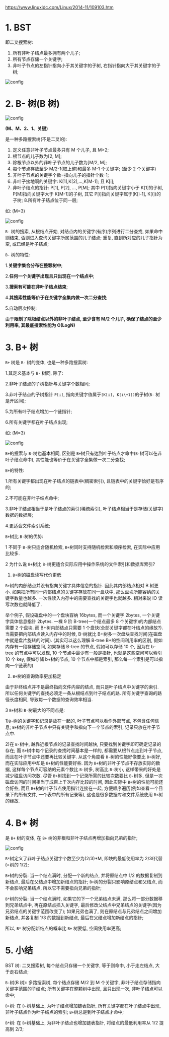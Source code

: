 https://www.linuxidc.com/Linux/2014-11/109103.htm

# 1. BST

即二叉搜索树:

1. 所有非叶子结点最多拥有两个儿子;
2. 所有节点存储一个关键字;
3. 非叶子节点的左指针指向小于其关键字的子树, 右指针指向大于其关键字的子树;

![config](images/31.jpg)

# 2. B- 树(B 树)

![config](images/35.gif)

**(M、M、2、1、关键)**

是一种多路搜索树(不是二叉的):

1. 定义任意非叶子节点最多只有 M 个儿子, 且 M>2;
2. 根节点的儿子数为[2, M];
3. 除根节点以外的非叶子节点的儿子数为[M/2, M];
4. 每个节点存放至少 M/2-1(取上整)和最多 M-1 个关键字; (至少 2 个关键字)
5. 非叶子节点的关键字个数=指向儿子的指针个数-1;
6. 非叶子接地啊的关键字: K[1],K[2],...,K[M-1]; 且 K[i];
7. 非叶子结点的指针: P[1], P[2], …, P[M]; 其中 P[1]指向关键字小于 K[1]的子树, P[M]指向关键字大于 K[M-1]的子树, 其它 P[i]指向关键字属于(K[i-1], K[i])的子树;
8.所有叶子结点位于同一层;

如: (M=3)

![config](images/32.jpg)

`B-` 树的搜索, 从根结点开始, 对结点内的关键字(有序)序列进行二分查找, 如果命中则结束, 否则进入查询关键字所属范围的儿子结点; 重复, 直到所对应的儿子指针为空, 或已经是叶子结点;

`B-` 树的特性:

1.**关键字集合分布在整颗树中**;

2.**任何一个关键字出现且只出现在一个结点中**;

3.**搜索有可能在非叶子结点结束**;

4.**其搜索性能等价于在关键字全集内做一次二分查找**;

5.自动层次控制;

由于**限制了除根结点以外的非叶子结点, 至少含有 M/2 个儿子, 确保了结点的至少利用率, 其最底搜索性能为 O(LogN)**

# 3. B+ 树

`B+` 树是 `B-` 树的变体, 也是一种多路搜索树:

1.其定义基本与 `B-` 树同, 除了:

2.非叶子结点的子树指针与关键字个数相同;

3.非叶子结点的子树指针 `P[i]`, 指向关键字值属于`[K[i], K[i\+1])`的子树(`B-` 树是开区间);

5.为所有叶子结点增加一个链指针;

6.所有关键字都在叶子结点出现;

如: (M=3)

![config](images/33.jpg)

`B+`的搜索与 `B-`树也基本相同, 区别是 `B+`树只有达到叶子结点才命中(`B-`树可以在非叶子结点命中), 其性能也等价于在关键字全集做一次二分查找;

`B+`的特性:

1.所有关键字都出现在叶子结点的链表中(稠密索引), 且链表中的关键字恰好是有序的;

2.不可能在非叶子结点命中;

3.非叶子结点相当于是叶子结点的索引(稀疏索引), 叶子结点相当于是存储(关键字)数据的数据层;

4.更适合文件索引系统;

`B+`树比 `B-`树的优势:

1 不同于 `B-`树只适合随机检索, `B+`树同时支持随机检索和顺序检索, 在实际中应用比较多.

2 为什么说 `B+`树比 `B-`树更适合实际应用中操作系统的文件索引和数据库索引?

1) `B+`树的磁盘读写代价更低

`B+`树的内部结点并没有指向关键字具体信息的指针. 因此其内部结点相对 B 树更小. 如果把所有同一内部结点的关键字存放在同一盘块中, 那么盘块所能容纳的关键字数量也越多. 一次性读入内存中的需要查找的关键字也就越多. 相对来说 IO 读写次数也就降低了.

举个例子, 假设磁盘中的一个盘块容纳 16bytes, 而一个关键字 2bytes, 一个关键字具体信息指针 2bytes. 一棵 9 阶 B-tree(一个结点最多 8 个关键字)的内部结点需要 2 个盘块. 而 B+树内部结点只需要 1 个盘快(全部关键字都在叶结点的缘故?). 当需要把内部结点读入内存中的时候, B-树就比 B+树多一次盘块查找时间(在磁盘中就是盘片旋转的时间). (其实可以这么理解 B-tree B+的空间利用率的区别, 假如内存有一段存储空间, 如果存储 B-tree 的节点, 假如可以存储 10 个, 因为在 b-tree 的节点中可以发现, 10 个节点中最少有一般是指针, 也就是这些空间可以索引 10 个 key, 假如存储 b+树的节点, 10 个节点中都是索引, 那么每一个索引是可以指向一个链表的)

2) `B+`树的查询效率更加稳定

由于非终结点并不是最终指向文件内容的结点, 而只是叶子结点中关键字的索引. 所以任何关键字的查找必须走一条从根结点到叶子结点的路. 所有关键字查询的路径长度相同, 导致每一个数据的查询效率相当.

3 `B+`树和 `B-`树最大的不同点是:

1)`B-`树的关键字和记录是放在一起的, 叶子节点可以看作外部节点, 不包含任何信息; `B+`树的非叶子节点中只有关键字和指向下一个节点的索引, 记录只放在叶子节点中.

2)在 `B-`树中, 越靠近根节点的记录查找时间越快, 只要找到关键字即可确定记录的存在; 而 `B+`树中每个记录的查找时间基本是一样的, 都需要从根节点走到叶子节点, 而且在叶子节点中还要再比较关键字. 从这个角度看 `B-`树的性能好像要比 `B+`树好, 而在实际应用中却是 `B+`树的性能要好些. 因为 `B+`树的非叶子节点不存放实际的数据, 这样每个节点可容纳的元素个数比 `B-`树多, 树高比 `B-`树小, 这样带来的好处是减少磁盘访问次数. 尽管 `B+`树找到一个记录所需的比较次数要比 `B-`树多, 但是一次磁盘访问的时间相当于成百上千次内存比较的时间, 因此实际中 `B+`树的性能可能还会好些, 而且 `B+`树的叶子节点使用指针连接在一起, 方便顺序遍历(例如查看一个目录下的所有文件, 一个表中的所有记录等), 这也是很多数据库和文件系统使用 `B+`树的缘故.

# 4. B* 树

是 `B+` 树的变体, 在 `B+` 树的非根和非叶子结点再增加指向兄弟的指针;

![config](images/34.jpg)

`B*`树定义了非叶子结点关键字个数至少为(2/3)\*M, 即块的最低使用率为 2/3(代替 `B+`树的 1/2);

`B+`树的分裂: 当一个结点满时, 分配一个新的结点, 并将原结点中 1/2 的数据复制到新结点, 最后在父结点中增加新结点的指针; `B+`树的分裂只影响原结点和父结点, 而不会影响兄弟结点, 所以它不需要指向兄弟的指针;

`B*`树的分裂: 当一个结点满时, 如果它的下一个兄弟结点未满, 那么将一部分数据移到兄弟结点中, 再在原结点插入关键字, 最后修改父结点中兄弟结点的关键字(因为兄弟结点的关键字范围改变了); 如果兄弟也满了, 则在原结点与兄弟结点之间增加新结点, 并各复制 1/3 的数据到新结点, 最后在父结点增加新结点的指针;

所以, `B*` 树分配新结点的概率比 `B+` 树要低, 空间使用率更高;

# 5. 小结

BST 树: 二叉搜索树, 每个结点只存储一个关键字, 等于则命中, 小于走左结点, 大于走右结点;

`B-`树(B 树): 多路搜索树, 每个结点存储 M/2 到 M 个关键字, 非叶子结点存储指向关键字范围的子结点; 所有关键字在整颗树中出现, 且只出现一次, 非叶子结点可以命中;

`B+`树: 在 `B-`树基础上, 为叶子结点增加链表指针, 所有关键字都在叶子结点中出现, 非叶子结点作为叶子结点的索引; `B+`树总是到叶子结点才命中;

`B*`树: 在 `B+`树基础上, 为非叶子结点也增加链表指针, 将结点的最低利用率从 1/2 提高到 2/3;